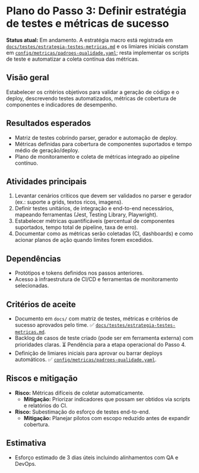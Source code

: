 # Plano do Passo 3: Definir estratégia de testes e métricas de sucesso

**Status atual:** Em andamento. A estratégia macro está registrada em [`docs/testes/estrategia-testes-metricas.md`](../testes/estrategia-testes-metricas.md) e os limiares iniciais constam em [`config/metricas/padroes-qualidade.yaml`](../../config/metricas/padroes-qualidade.yaml); resta implementar os scripts de teste e automatizar a coleta contínua das métricas.

## Visão geral
Estabelecer os critérios objetivos para validar a geração de código e o deploy, descrevendo testes automatizados, métricas de cobertura de componentes e indicadores de desempenho.

## Resultados esperados
- Matriz de testes cobrindo parser, gerador e automação de deploy.
- Métricas definidas para cobertura de componentes suportados e tempo médio de geração/deploy.
- Plano de monitoramento e coleta de métricas integrado ao pipeline contínuo.

## Atividades principais
1. Levantar cenários críticos que devem ser validados no parser e gerador (ex.: suporte a grids, textos ricos, imagens).
2. Definir testes unitários, de integração e end-to-end necessários, mapeando ferramentas (Jest, Testing Library, Playwright).
3. Estabelecer métricas quantificáveis (percentual de componentes suportados, tempo total de pipeline, taxa de erro).
4. Documentar como as métricas serão coletadas (CI, dashboards) e como acionar planos de ação quando limites forem excedidos.

## Dependências
- Protótipos e tokens definidos nos passos anteriores.
- Acesso à infraestrutura de CI/CD e ferramentas de monitoramento selecionadas.

## Critérios de aceite
- Documento em `docs/` com matriz de testes, métricas e critérios de sucesso aprovados pelo time. ✅ [`docs/testes/estrategia-testes-metricas.md`](../testes/estrategia-testes-metricas.md).
- Backlog de casos de teste criado (pode ser em ferramenta externa) com prioridades claras. ⏳ Pendência para a etapa operacional do Passo 4.
- Definição de limiares iniciais para aprovar ou barrar deploys automáticos. ✅ [`config/metricas/padroes-qualidade.yaml`](../../config/metricas/padroes-qualidade.yaml).

## Riscos e mitigação
- **Risco:** Métricas difíceis de coletar automaticamente.
  - **Mitigação:** Priorizar indicadores que possam ser obtidos via scripts e relatórios do CI.
- **Risco:** Subestimação do esforço de testes end-to-end.
  - **Mitigação:** Planejar pilotos com escopo reduzido antes de expandir cobertura.

## Estimativa
- Esforço estimado de 3 dias úteis incluindo alinhamentos com QA e DevOps.
